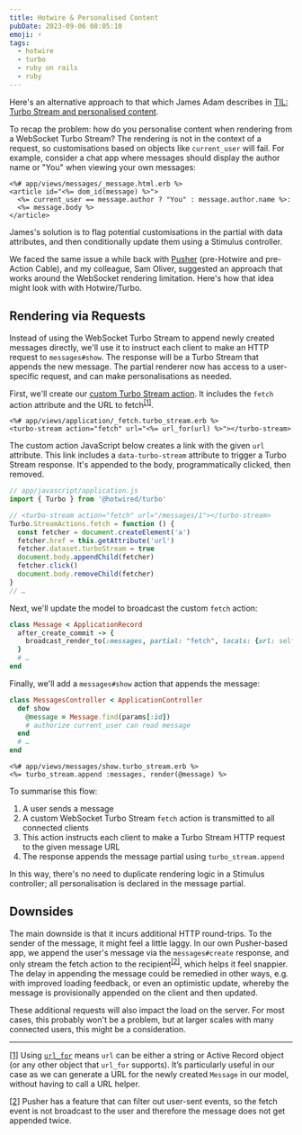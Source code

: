 ```yaml
---
title: Hotwire & Personalised Content
pubDate: 2023-09-06 08:05:10
emoji: ⚡️
tags:
  - hotwire
  - turbo
  - ruby on rails
  - ruby
---
```


Here's an alternative approach to that which James Adam describes in [TIL: Turbo Stream and personalised content](https://goodenough.us/blog/2023-08-02-til-turbo-stream-and-personalised-content/).

To recap the problem: how do you personalise content when rendering from a WebSocket Turbo Stream? The rendering is not in the context of a request, so customisations based on objects like `current_user` will fail. For example, consider a chat app where messages should display the author name or "You" when viewing your own messages:

```erb
<%# app/views/messages/_message.html.erb %>
<article id="<%= dom_id(message) %>">
  <%= current_user == message.author ? "You" : message.author.name %>:
  <%= message.body %>
</article>
```

James's solution is to flag potential customisations in the partial with data attributes, and then conditionally update them using a Stimulus controller.

We faced the same issue a while back with [Pusher](https://pusher.com/) (pre-Hotwire and pre-Action Cable), and my colleague, Sam Oliver, suggested an approach that works around the WebSocket rendering limitation. Here's how that idea might look with with Hotwire/Turbo.

## Rendering via Requests

Instead of using the WebSocket Turbo Stream to append newly created messages directly, we'll use it to instruct each client to make an HTTP request to `messages#show`. The response will be a Turbo Stream that appends the new message. The partial renderer now has access to a user-specific request, and can make personalisations as needed.

First, we'll create our [custom Turbo Stream action](https://turbo.hotwired.dev/handbook/streams#custom-actions). It includes the `fetch` action attribute and the URL to fetch<sup><a href="#fn1" id="r1">[1]</a></sup>.

```erb
<%# app/views/application/_fetch.turbo_stream.erb %>
<turbo-stream action="fetch" url="<%= url_for(url) %>"></turbo-stream>
```

The custom action JavaScript below creates a link with the given `url` attribute. This link includes a `data-turbo-stream` attribute to trigger a Turbo Stream response. It's appended to the body, programmatically clicked, then removed.

```js
// app/javascript/application.js
import { Turbo } from '@hotwired/turbo'

// <turbo-stream action="fetch" url="/messages/1"></turbo-stream>
Turbo.StreamActions.fetch = function () {
  const fetcher = document.createElement('a')
  fetcher.href = this.getAttribute('url')
  fetcher.dataset.turboStream = true
  document.body.appendChild(fetcher)
  fetcher.click()
  document.body.removeChild(fetcher)
}
// …
```

Next, we'll update the model to broadcast the custom `fetch` action:

```rb
class Message < ApplicationRecord
  after_create_commit -> {
    broadcast_render_to(:messages, partial: "fetch", locals: {url: self})
  }
  # …
end
```

Finally, we'll add a `messages#show` action that appends the message:

```rb
class MessagesController < ApplicationController
  def show
    @message = Message.find(params[:id])
    # authorize current_user can read message
  end
  # …
end
```

```erb
<%# app/views/messages/show.turbo_stream.erb %>
<%= turbo_stream.append :messages, render(@message) %>
```

To summarise this flow:

1. A user sends a message
2. A custom WebSocket Turbo Stream `fetch` action is transmitted to all connected clients
3. This action instructs each client to make a Turbo Stream HTTP request to the given message URL
4. The response appends the message partial using `turbo_stream.append`

In this way, there's no need to duplicate rendering logic in a Stimulus controller; all personalisation is declared in the message partial.

## Downsides

The main downside is that it incurs additional HTTP round-trips. To the sender of the message, it might feel a little laggy. In our own Pusher-based app, we append the user's message via the `messages#create` response, and only stream the fetch action to the recipient<sup><a href="#fn2" id="r2">[2]</a></sup>, which helps it feel snappier. The delay in appending the message could be remedied in other ways, e.g. with improved loading feedback, or even an optimistic update, whereby the message is provisionally appended on the client and then updated.

These additional requests will also impact the load on the server. For most cases, this probably won't be a problem, but at larger scales with many connected users, this might be a consideration.

---

<p id="fn1" class="text-fl-sm"><a class=" after:content-['⤴']" href="#r1">[1]</a> Using <a href="https://api.rubyonrails.org/classes/ActionDispatch/Routing/UrlFor.html#method-i-url_for"><code>url_for</code></a> means <code>url</code> can be either a string or Active Record object (or any other object that <code>url_for</code> supports). It’s particularly useful in our case as we can generate a URL for the newly created <code>Message</code> in our model, without having to call a URL helper.</p>

<p id="fn2" class="text-fl-sm"><a class=" after:content-['⤴']" href="#r2">[2]</a> Pusher has a feature that can filter out user-sent events, so the fetch event is not broadcast to the user and therefore the message does not get appended twice.</p>

